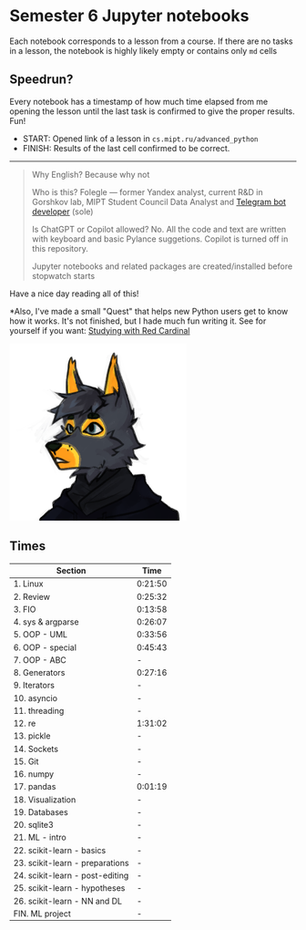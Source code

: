 # Semester 6 Jupyter notebooks

Each notebook corresponds to a lesson from a course. If there are no tasks in a lesson, the notebook is highly likely empty or contains only `md` cells

## Speedrun?

Every notebook has a timestamp of how much time elapsed from me opening the lesson until the last task is confirmed to give the proper results. Fun!

- START: Opened link of a lesson in `cs.mipt.ru/advanced_python`
- FINISH: Results of the last cell confirmed to be correct.

---

> Why English? Because why not
>
> Who is this? Folegle — former Yandex analyst, current R&D in Gorshkov lab, MIPT Student Council Data Analyst and [Telegram bot developer](https://github.com/Redencon/psich) (sole)
>
> Is ChatGPT or Copilot allowed? No. All the code and text are written with keyboard and basic Pylance suggetions. Copilot is turned off in this repository.
>
> Jupyter notebooks and related packages are created/installed before stopwatch starts

Have a nice day reading all of this!

*Also, I've made a small "Quest" that helps new Python users get to know how it works. It's not finished, but I hade much fun writing it. See for yourself if you want: [Studying with Red Cardinal](https://github.com/DeVasti/Studing_with_Red_Cardinal)

![Saman](assets/siluette_not.png)

## Times

| Section | Time |
| ------- | ---- |
| 1. Linux | 0:21:50 |
| 2. Review | 0:25:32 |
| 3. FIO | 0:13:58 |
| 4. sys & argparse | 0:26:07 |
| 5. OOP - UML | 0:33:56 |
| 6. OOP - special | 0:45:43 |
| 7. OOP - ABC | - |
| 8. Generators | 0:27:16 |
| 9. Iterators | - |
| 10. asyncio | - |
| 11. threading | - |
| 12. re | 1:31:02 |
| 13. pickle | - |
| 14. Sockets | - |
| 15. Git | - |
| 16. numpy | - |
| 17. pandas | 0:01:19 |
| 18. Visualization | - |
| 19. Databases | - |
| 20. sqlite3 | - |
| 21. ML - intro | - |
| 22. scikit-learn - basics | - |
| 23. scikit-learn - preparations | - |
| 24. scikit-learn - post-editing | - |
| 25. scikit-learn - hypotheses | - |
| 26. scikit-learn - NN and DL | - |
| FIN. ML project | - |
